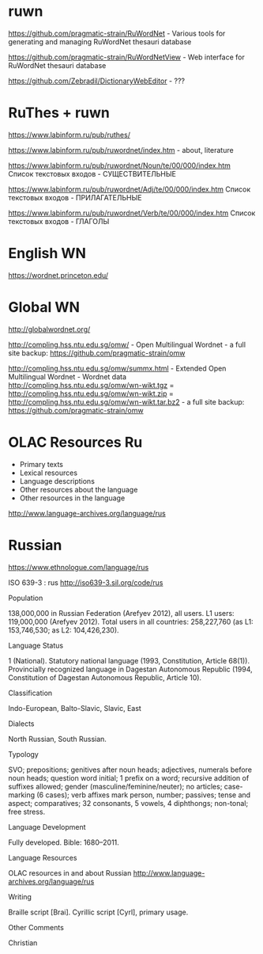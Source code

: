 # ruwn #

https://github.com/pragmatic-strain/RuWordNet - Various tools for generating and managing RuWordNet thesauri database

https://github.com/pragmatic-strain/RuWordNetView - Web interface for RuWordNet thesauri database

https://github.com/Zebradil/DictionaryWebEditor - ???

# RuThes + ruwn #

https://www.labinform.ru/pub/ruthes/

https://www.labinform.ru/pub/ruwordnet/index.htm - about, literature

https://www.labinform.ru/pub/ruwordnet/Noun/te/00/000/index.htm Cписок текстовых входов - СУЩЕСТВИТЕЛЬНЫЕ

https://www.labinform.ru/pub/ruwordnet/Adj/te/00/000/index.htm Cписок текстовых входов - ПРИЛАГАТЕЛЬНЫЕ

https://www.labinform.ru/pub/ruwordnet/Verb/te/00/000/index.htm Cписок текстовых входов - ГЛАГОЛЫ

# English WN #

https://wordnet.princeton.edu/

# Global WN #

http://globalwordnet.org/

http://compling.hss.ntu.edu.sg/omw/ - Open Multilingual Wordnet - a full site backup: https://github.com/pragmatic-strain/omw

http://compling.hss.ntu.edu.sg/omw/summx.html - Extended Open Multilingual Wordnet - Wordnet data http://compling.hss.ntu.edu.sg/omw/wn-wikt.tgz = http://compling.hss.ntu.edu.sg/omw/wn-wikt.zip = http://compling.hss.ntu.edu.sg/omw/wn-wikt.tar.bz2  - a full site backup: https://github.com/pragmatic-strain/omw

# OLAC Resources Ru #

 *   Primary texts
 *   Lexical resources
 *   Language descriptions
 *   Other resources about the language
 *   Other resources in the language

http://www.language-archives.org/language/rus

# Russian #

https://www.ethnologue.com/language/rus

ISO 639-3 : rus http://iso639-3.sil.org/code/rus

Population

138,000,000 in Russian Federation (Arefyev 2012), all users. L1 users: 119,000,000 (Arefyev 2012). Total users in all countries: 258,227,760 (as L1: 153,746,530; as L2: 104,426,230).

Language Status

1 (National). Statutory national language (1993, Constitution, Article 68(1)). Provincially recognized language in Dagestan Autonomous Republic (1994, Constitution of Dagestan Autonomous Republic, Article 10).

Classification

Indo-European, Balto-Slavic, Slavic, East

Dialects

North Russian, South Russian.

Typology

SVO; prepositions; genitives after noun heads; adjectives, numerals before noun heads; question word initial; 1 prefix on a word; recursive addition of suffixes allowed; gender (masculine/feminine/neuter); no articles; case-marking (6 cases); verb affixes mark person, number; passives; tense and aspect; comparatives; 32 consonants, 5 vowels, 4 diphthongs; non-tonal; free stress.

Language Development

Fully developed. Bible: 1680–2011.

Language Resources

OLAC resources in and about Russian http://www.language-archives.org/language/rus

Writing

Braille script [Brai]. Cyrillic script [Cyrl], primary usage.

Other Comments

Christian

